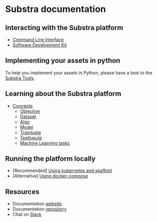 # Substra documentation

## Interacting with the Substra platform

- [Command Line Interface](../references/cli.md)
- [Software Development Kit](../references/sdk.md)

## Implementing your assets in python

To help you implement your assets in Python, please have a look to the [Substra Tools](https://github.com/SubstraFoundation/substra-tools).

## Learning about the Substra platform

- [Concepts](https://doc.substra.ai/platform_description/concepts.html)
  - [Objective](https://doc.substra.ai/platform_description/concepts.html#objective)
  - [Dataset](https://doc.substra.ai/platform_description/concepts.html#dataset)
  - [Algo](https://doc.substra.ai/platform_description/concepts.html#algo)
  - [Model](https://doc.substra.ai/platform_description/concepts.html#model)
  - [Traintuple](https://doc.substra.ai/platform_description/concepts.html#traintuple)
  - [Testtupule](https://doc.substra.ai/platform_description/concepts.html#testtuple)
  - [Machine Learning tasks](https://doc.substra.ai/platform_description/concepts.html#machine-learning-tasks)

## Running the platform locally

- [Recommended] [Using kubernetes and skaffold](https://doc.substra.ai/getting_started/installation/local_install_skaffold.html)
- [Alternative] [Using docker-compose](https://doc.substra.ai/getting_started/installation/local_install_docker_compose.html)

## Resources

- Documentation [website](https://doc.substra.ai)
- Documentation [repository](https://github.com/SubstraFoundation/substra-documentation)
- Chat on [Slack](https://substra-workspace.slack.com)
